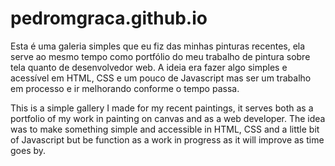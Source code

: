 # pedromgraca.github.io

Esta é uma galeria simples que eu fiz das minhas pinturas recentes, ela serve ao mesmo tempo como portfólio do meu trabalho de pintura sobre tela quanto de desenvolvedor web. A ideia era fazer algo simples e acessível em HTML, CSS e um pouco de Javascript mas ser um trabalho em processo e ir melhorando conforme o tempo passa.

This is a simple gallery I made for my recent paintings, it serves both as a portfolio of my work in painting on canvas and as a web developer. The idea was to make something simple and accessible in HTML, CSS and a little bit of Javascript but be function as a work in progress as it will improve as time goes by.
